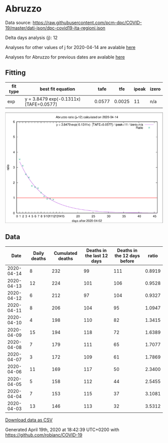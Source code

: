 # Abruzzo

Data source: https://raw.githubusercontent.com/pcm-dpc/COVID-19/master/dati-json/dpc-covid19-ita-regioni.json

Delta days analysis (j): 12

Analyses for other values of j for 2020-04-14 are avalable [here](../2020-04-14/README.md)

Analyses for Abruzzo for previous dates are avalable [here](../README.md)

## Fitting 
|fit type|best fit equation|tafe|tfe|ipeak|izero|
|-------|-----|--------|------|---|---|
|exp|y = 3.8479 exp(-0.1311x)  [TAFE=0.0577]|0.0577|0.0025|11|n/a|

![Plot](COVID-19_abruzzo_j12_2020-04-14.png)

## Data
|Date|Daily deaths|Cumulated deaths|Deaths in the last 12 days|Deaths in the 12 days before|ratio|
|----|----------|-----------|-------|--------------------|-----|
|2020-04-14|8|232|99|111|0.8919|
|2020-04-13|12|224|101|106|0.9528|
|2020-04-12|6|212|97|104|0.9327|
|2020-04-11|8|206|104|95|1.0947|
|2020-04-10|4|198|110|82|1.3415|
|2020-04-09|15|194|118|72|1.6389|
|2020-04-08|7|179|111|65|1.7077|
|2020-04-07|3|172|109|61|1.7869|
|2020-04-06|11|169|117|50|2.3400|
|2020-04-05|5|158|112|44|2.5455|
|2020-04-04|7|153|115|37|3.1081|
|2020-04-03|13|146|113|32|3.5312|

[Download data as CSV](COVID-19_abruzzo_j12_2020-04-14.csv)

Generated April 19th, 2020 at 18:42:39 UTC+0200 with https://github.com/robianc/COVID-19
